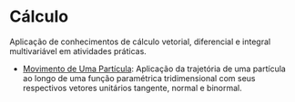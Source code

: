 # Cálculo
Aplicação de conhecimentos de cálculo vetorial, diferencial e integral multivariável em atividades práticas.
- [Movimento de Uma Partícula](calculo/movimento_de_uma_partícula): Aplicação da trajetória de uma partícula ao longo de uma função paramétrica tridimensional com seus respectivos vetores unitários tangente, normal e binormal.
